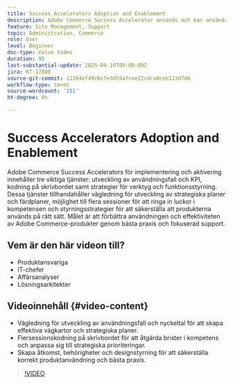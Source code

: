 ```yaml
---
title: Success Accelerators Adoption and Enablement
description: Adobe Commerce Success Accelerator används och kan användas för strategisk utveckling, kompetensförbättring och styrning
feature: Site Management, Support
topic: Administration, Commerce
role: User
level: Beginner
doc-type: Value Video
duration: 95
last-substantial-update: 2025-04-16T00:00:00Z
jira: KT-17808
source-git-commit: 11384ef49c6cfe3d59a7cee22cdca8ceb123d7d6
workflow-type: tm+mt
source-wordcount: '151'
ht-degree: 0%

---
```



# Success Accelerators Adoption and Enablement

Adobe Commerce Success Accelerators för implementering och aktivering innehåller tre viktiga tjänster: utveckling av användningsfall och KPI, kodning på skrivbordet samt strategier för verktyg och funktionsstyrning. Dessa tjänster tillhandahåller vägledning för utveckling av strategiska planer och färdplaner, möjlighet till flera sessioner för att ringa in luckor i kompetensen och styrningsstrategier för att säkerställa att produkterna används på rätt sätt. Målet är att förbättra användningen och effektiviteten av Adobe Commerce-produkter genom bästa praxis och fokuserad support.

## Vem är den här videon till?

* Produktansvariga
* IT-chefer
* Affärsanalyser
* Lösningsarkitekter

## Videoinnehåll {#video-content}

* Vägledning för utveckling av användningsfall och nyckeltal för att skapa effektiva vägkartor och strategiska planer.
* Flersessionskodning på skrivbordet för att åtgärda brister i kompetens och anpassa sig till strategiska prioriteringar.
* Skapa åtkomst, behörigheter och designstyrning för att säkerställa korrekt produktanvändning och bästa praxis.

>[!VIDEO](https://video.tv.adobe.com/v/3457657/?learn=on&enablevpops)
